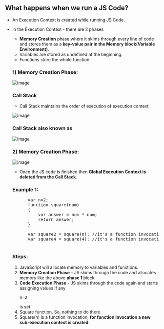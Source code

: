 ## What happens when we run a JS Code?

- An Execution Context is created while running JS Code.
- In the Execution Context - there are 2 phases
	- **Memory Creation** phase where it skims through every line of code and stores them as a **key-value pair in the Memory block(Variable Environment)**.
	- Variables are stored as undefined at the beginning.
	- Functions store the whole function.

   ### 1) Memory Creation Phase:
   ![image](https://github.com/ReddyDivya/rd-namaste-javaScript/assets/34181144/117b999f-2675-460f-9e90-94995cff6af6)

   ### Call Stack

    - Call Stack maintains the order of execution of execution context.
  
    ![image](https://github.com/ReddyDivya/rd-namaste-javaScript/assets/34181144/1fc853fc-cf9f-481f-8ab3-613512856c7f)

   ###  Call Stack also known as
    ![image](https://github.com/ReddyDivya/rd-namaste-javaScript/assets/34181144/ad97ccfd-f537-4d89-96fc-7c5e8d87a203)

   ### 2) Memory Creation Phase:
    ![image](https://github.com/ReddyDivya/rd-namaste-javaScript/assets/34181144/efeaa276-a413-4190-b740-f8f9c543a568)

    - Once the JS code is finished then **Global Execution Context is deleted from the Call Stack**.

   ### Example 1:
    <pre>
        var n=2;
        function square(num)
        {
            var answer = num * num;
            return answer;
        }

        var square2 = square(n); //it's a function invocation and n is an argument
        var square4 = square(4); //it's a function invocation - **for function invocation a new sub-execution context is created**.
    </pre>  
   ### Steps:
    1) JavaScript will allocate memory to variables and functions.
    2) **Memory Creation Phase** - JS skims through the code and allocates memory like the above **phase 1** block.
    3) **Code Execution Phase** - JS skims through the code again and starts assigning values if any <pre>n=2</pre> is set.
    4) Square function. So, nothing to do there.
    5) Square(n) is a function invocation, **for function invocation a new sub-execution context is created**.
  
   

  

